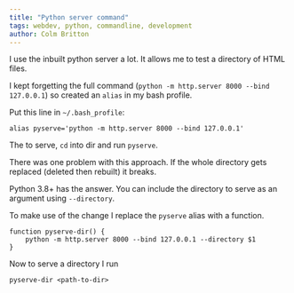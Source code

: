 ```yaml
---
title: "Python server command"
tags: webdev, python, commandline, development
author: Colm Britton
---
```


I use the inbuilt python server a lot. It allows me to test a directory of HTML files.

I kept forgetting the full command (`python -m http.server 8000 --bind 127.0.0.1`) so created an `alias` in my bash profile.

Put this line in `~/.bash_profile`:

    alias pyserve='python -m http.server 8000 --bind 127.0.0.1'

The to serve, `cd` into dir and run `pyserve`.

There was one problem with this approach. If the whole directory gets replaced (deleted then rebuilt) it breaks.

Python 3.8+ has the answer. You can include the directory to serve as an argument using `--directory`.

To make use of the change I replace the `pyserve` alias with a function.

    function pyserve-dir() {
        python -m http.server 8000 --bind 127.0.0.1 --directory $1
    }

Now to serve a directory I run

    pyserve-dir <path-to-dir>
